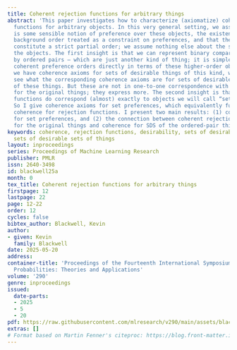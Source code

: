 ```yaml
---
title: Coherent rejection functions for arbitrary things
abstract: 'This paper investigates how to characterize (axiomatize) coherent rejection
  functions for arbitrary objects. In this very general setting, we assume that there
  is some sensible notion of preference over these objects, the existence of an “objective”
  background order treated as a constraint on preferences, and that the preferences
  constitute a strict partial order; we assume nothing else about the structure of
  the objects. The first insight is that we can represent binary comparisons of objects
  by ordered pairs – which are just another kind of thing; it is simple to represent
  coherent preference orders directly in terms of these higher-order objects. Once
  we have coherence axioms for sets of desirable things of this kind, we can immediately
  see what the corresponding coherence axioms are for sets of desirable sets (SDS)
  of these things. But these are not in one-to-one correspondence with rejection functions
  for the original things; they express more. The second insight is that rejection
  functions do correspond (almost) exactly to objects we will call “set preferences”.
  So I give coherence axioms for set preferences, which equivalently fully characterize
  coherence for rejection functions. I present two main results: (1) coherence axioms
  for set preferences, and (2) the connection between coherent rejection functions
  for the original things and coherence for SDS of the ordered-pair things.'
keywords: coherence, rejection functions, desirability, sets of desirable things,
  sets of desirable sets of things
layout: inproceedings
series: Proceedings of Machine Learning Research
publisher: PMLR
issn: 2640-3498
id: blackwell25a
month: 0
tex_title: Coherent rejection functions for arbitrary things
firstpage: 12
lastpage: 22
page: 12-22
order: 12
cycles: false
bibtex_author: Blackwell, Kevin
author:
- given: Kevin
  family: Blackwell
date: 2025-05-20
address:
container-title: 'Proceedings of the Fourteenth International Symposium on Imprecise
  Probabilities: Theories and Applications'
volume: '290'
genre: inproceedings
issued:
  date-parts:
  - 2025
  - 5
  - 20
pdf: https://raw.githubusercontent.com/mlresearch/v290/main/assets/blackwell25a/blackwell25a.pdf
extras: []
# Format based on Martin Fenner's citeproc: https://blog.front-matter.io/posts/citeproc-yaml-for-bibliographies/
---
```

